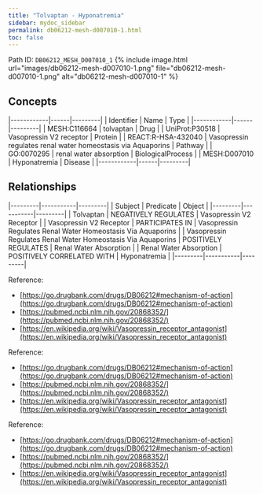 ```yaml
---
title: "Tolvaptan - Hyponatremia"
sidebar: mydoc_sidebar
permalink: db06212-mesh-d007010-1.html
toc: false 
---
```



Path ID: `DB06212_MESH_D007010_1`
{% include image.html url="images/db06212-mesh-d007010-1.png" file="db06212-mesh-d007010-1.png" alt="db06212-mesh-d007010-1" %}

## Concepts

|------------|------|---------|
| Identifier | Name | Type    |
|------------|------|---------|
| MESH:C116664 | tolvaptan | Drug |
| UniProt:P30518 | Vasopressin V2 receptor | Protein |
| REACT:R-HSA-432040 | Vasopressin regulates renal water homeostasis via Aquaporins | Pathway |
| GO:0070295 | renal water absorption | BiologicalProcess |
| MESH:D007010 | Hyponatremia | Disease |
|------------|------|---------|

## Relationships

|---------|-----------|---------|
| Subject | Predicate | Object  |
|---------|-----------|---------|
| Tolvaptan | NEGATIVELY REGULATES | Vasopressin V2 Receptor |
| Vasopressin V2 Receptor | PARTICIPATES IN | Vasopressin Regulates Renal Water Homeostasis Via Aquaporins |
| Vasopressin Regulates Renal Water Homeostasis Via Aquaporins | POSITIVELY REGULATES | Renal Water Absorption |
| Renal Water Absorption | POSITIVELY CORRELATED WITH | Hyponatremia |
|---------|-----------|---------|

Reference: 
  - [https://go.drugbank.com/drugs/DB06212#mechanism-of-action](https://go.drugbank.com/drugs/DB06212#mechanism-of-action)
  - [https://pubmed.ncbi.nlm.nih.gov/20868352/](https://pubmed.ncbi.nlm.nih.gov/20868352/)
  - [https://en.wikipedia.org/wiki/Vasopressin_receptor_antagonist](https://en.wikipedia.org/wiki/Vasopressin_receptor_antagonist)

Reference: 
  - [https://go.drugbank.com/drugs/DB06212#mechanism-of-action](https://go.drugbank.com/drugs/DB06212#mechanism-of-action)
  - [https://pubmed.ncbi.nlm.nih.gov/20868352/](https://pubmed.ncbi.nlm.nih.gov/20868352/)
  - [https://en.wikipedia.org/wiki/Vasopressin_receptor_antagonist](https://en.wikipedia.org/wiki/Vasopressin_receptor_antagonist)

Reference: 
  - [https://go.drugbank.com/drugs/DB06212#mechanism-of-action](https://go.drugbank.com/drugs/DB06212#mechanism-of-action)
  - [https://pubmed.ncbi.nlm.nih.gov/20868352/](https://pubmed.ncbi.nlm.nih.gov/20868352/)
  - [https://en.wikipedia.org/wiki/Vasopressin_receptor_antagonist](https://en.wikipedia.org/wiki/Vasopressin_receptor_antagonist)
